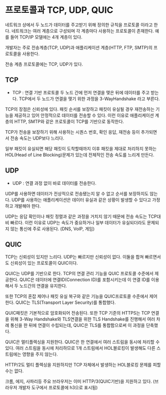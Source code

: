 # 프로토콜과 TCP, UDP, QUIC
네트워크 상에서 두 노드가 데이터를 주고받기 위해 정의한 규칙을 프로토콜 이라고 한다. 네트워크는 여러 계층으로 구성되며 각 계층마다 사용하는 프로토콜이 존재한다. 예를 들어 TCP/IP 모델에는 4개 계층이 있다.

개발자는 주로 전송계층(TCP, UDP)과 애플리케이션 계층(HTTP, FTP, SMTP)의 프로토콜을 사용한다. 

전송 계층 프로토콜에는 TCP, UDP가 있다.
## TCP
- TCP : 연결 기반 프로토콜 두 노드 간에 먼저 연결을 맺은 뒤에 데이터를 주고 받는다. TCP에서 두 노드가 연결을 맺기 위한 과정을 3-WayHandshake 라고 부른다.

TCP의 장점은 신뢰성에 있다. 패킷 순서를 보장하고 패킷이 유실될 경우 재전송하는 기능을 제공하고 있어 안정적으로 데이터를 전송할 수 있다. 이런 이유로 애플리케이션 계층의 HTTP, SMTP와 같은 프로토콜이 TCP를 기반으로 동작한다.

TCP가 전송을 보장하기 위해 사용하는 시퀀스 번호, 확인 응답, 재전송 등이 추가되면서 전송 속도는 UDP보다 느리다.

일부 패킷이 유실되면 해당 패킷이 도착할때까지 이후 패킷을 제대로 처리하지 못하는 HOL(Head of Line Blocking)문제가 있는데 전체적인 전송 속도를 느리게 만든다.

## UDP
- UDP : 연결 과정 없이 바로 데이터를 전송한다.

UDP를 사용하면 데이터가 전상적으로 전송됐는지 알 수 없고 순서를 보장하지도 않는다. UDP를 사용하는 애플리케이션은 데이터 유실과 같은 상황이 발생할 수 있다고 가정하고 개발해야 한다.

UDP는 응답 확인이나 패킷 정렬과 같은 과정을 거치지 않기 때문에 전송 속도는 TCP대비 빠르다. 이런 이유로 UDP는 속도가 중요하거나 일부 데이터가 유실되더라도 문제되지 않는 통신에 주로 사용된다. (DNS, VoIP, 게임)

## QUIC
TCP는 신뢰성이 있지만 느리다. UDP는 빠르지만 신뢰성이 없다. 이둘을 합쳐 빠르면서도 신뢰성이 있는 프로토콜이 QUIC이다.

QUIC는 UDP를 기반으로 한다. TCP의 연결 관리 기능을 QUIC 프로토콜 수준에서 제공한다. QUIC은 데이터에 연결ID(Connection ID)를 포함시키는데 이 연결 ID를 이용해서 두 노드간의 연결을 유지한다.

또한 TCP의 혼잡 제어나 패킷 유실 복구와 같은 기능을 QUIC프로토콜 수준에서 제어한다. QUIC는 TLS(Transport Layer Security)를 통합했다.

QUIC패킷은 기본적으로 암호화되어 전송된다. 또한 TCP 기준의 HTTPS는 TCP 연결을 위해 3-Way Handshake와 TLS연결을 위한 TLS Handshake를 진행해서 여러 차례 통신을 한 뒤에 연결이 수립되는데, QUIC은 TLS를 통합함으로써 이 과정을 단축했다.

QUIC은 멀티플렉싱을 지원한다. QUIC은 한 연결에서 여러 스트림을 동시에 처리할 수 있다. 여러 스트림을 동시에 처리하므로 1개 스트림에서 HOL블로킹이 발생해도 다른 스트림에는 영향을 주지 않는다.

HTTP/2도 멀티 플렉싱을 지원하지만 TCP 자체에서 발생하는 HOL블로킹 문제를 피할수는 없다.

크롬, 에지, 사파리등 주요 브라우저는 이미 HTTP/3(QUIC기반)을 지원하고 있다. (브라우저 개발자 도구에서 프로토콜에 h3으로 표시됨)